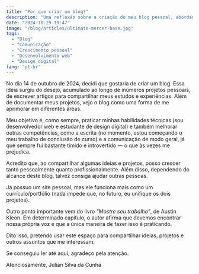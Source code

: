```yaml
---
title: "Por que criar um blog?"
description: "Uma reflexão sobre a criação do meu blog pessoal, abordando a importância de compartilhar projetos e experiências para desenvolver habilidades de comunicação e escrita."
date: "2024-10-29 19:47"
image: "/blog/articles/ultimate-mercer-base.jpg"
tags:
  - "Blog"
  - "Comunicação"
  - "Crescimento pessoal"
  - "Desenvolvimento web"
  - "Design digital"
lang: "pt-br"
---
```


No dia 14 de outubro de 2024, decidi que gostaria de criar um blog. Essa ideia surgiu do desejo, acumulado ao longo de inúmeros projetos pessoais, de escrever artigos para compartilhar meus estudos e experiências. Além de documentar meus projetos, vejo o blog como uma forma de me aprimorar em diferentes áreas.

Meu objetivo é, como sempre, praticar minhas habilidades técnicas (sou desenvolvedor web e estudante de design digital) e também melhorar outras competências, como a escrita (no momento, estou começando o meu trabalho de conclusão de curso) e a comunicação de modo geral, já que sempre fui bastante tímido e introvertido — o que às vezes me prejudica.

Acredito que, ao compartilhar algumas ideias e projetos, posso crescer tanto pessoalmente quanto profissionalmente. Além disso, dependendo do alcance deste blog, talvez consiga ajudar outras pessoas.

Já possuo um site pessoal, mas ele funciona mais como um currículo/portfólio (nada impede que, no futuro, eu unifique os dois projetos).

Outro ponto importante vem do livro _"Mostre seu trabalho"_, de Austin Kleon. Em determinado capítulo, o autor afirma que devemos encontrar nossa própria voz e que a única maneira de fazer isso é praticando.

Dito isso, pretendo usar este espaço para compartilhar ideias, projetos e outros assuntos que me interessam.

Se conseguiu ler até aqui, agradeço pela atenção.

Atenciosamente,
Julian Silva da Cunha
